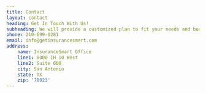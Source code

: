 ```yaml
---
title: Contact
layout: contact
heading: Get In Touch With Us!
subheading: We will provide a customized plan to fit your needs and budget.
phone: 210-699-0281
email: info@getinsurancesmart.com
address:
    name: InsuranceSmart Office
    line1: 8000 IH 10 West
    line2: Suite 600
    city: San Antonio
    state: TX
    zip: '78023'
---
```

